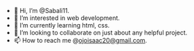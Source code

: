 - 👋 Hi, I’m @Sabali11.
- 👀 I’m interested in web development.
- 🌱 I’m currently learning html, css.
- 💞️ I’m looking to collaborate on just about any helpful project.
- 📫 How to reach me @ojoisaac20@gmail.com.

<!---
Sabali11/Sabali11 is a ✨ special ✨ repository because its `README.md` (this file) appears on your GitHub profile.
You can click the Preview link to take a look at your changes.
--->
